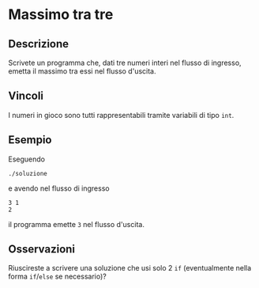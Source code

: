 Massimo tra tre
===============

Descrizione
-----------

Scrivete un programma che, dati tre numeri interi nel flusso di ingresso, emetta
il massimo tra essi nel flusso d'uscita.


Vincoli
-------

I numeri in gioco sono tutti rappresentabili tramite variabili di tipo `int`.


Esempio
-------

Eseguendo

    ./soluzione

e avendo nel flusso di ingresso

    3 1
    2

il programma emette `3` nel flusso d'uscita.


Osservazioni
------------

Riuscireste a scrivere una soluzione che usi solo 2 `if` (eventualmente nella
forma `if`/`else` se necessario)?
